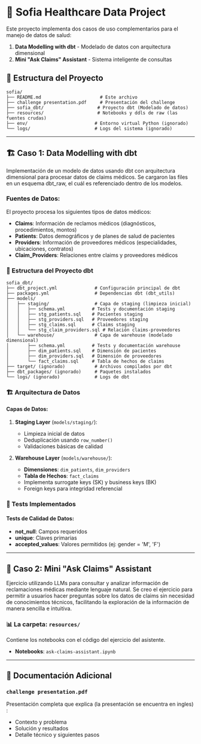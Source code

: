 # 🏥 Sofia Healthcare Data Project

Este proyecto implementa dos casos de uso complementarios para el manejo de datos de salud:

1. **Data Modelling with dbt** - Modelado de datos con arquitectura dimensional
2. **Mini "Ask Claims" Assistant** - Sistema inteligente de consultas

## 📁 Estructura del Proyecto

```
sofia/
├── README.md                      # Este archivo
├── challenge presentation.pdf     # Presentación del challenge
├── sofia_dbt/                    # Proyecto dbt (Modelado de datos)
├── resources/                    # Notebooks y ddls de raw (las fuentes crudas)
├── env/                         # Entorno virtual Python (ignorado)
└── logs/                        # Logs del sistema (ignorado)
```

---

## 🏗️ Caso 1: Data Modelling with dbt 

Implementación de un modelo de datos usando dbt con arquitectura dimensional para procesar datos de claims médicos. Se cargaron las files en un esquema dbt_raw, el cuál es referenciado dentro de los modelos. 

### Fuentes de Datos:
El proyecto procesa los siguientes tipos de datos médicos:

- **Claims**: Información de reclamos médicos (diagnósticos, procedimientos, montos)
- **Patients**: Datos demográficos y de planes de salud de pacientes  
- **Providers**: Información de proveedores médicos (especialidades, ubicaciones, contratos)
- **Claim_Providers**: Relaciones entre claims y proveedores médicos

### 🔧 Estructura del Proyecto dbt

```
sofia_dbt/
├── dbt_project.yml              # Configuración principal de dbt
├── packages.yml                 # Dependencias dbt (dbt_utils)
├── models/
│   ├── staging/                 # Capa de staging (limpieza inicial)
│   │   ├── schema.yml          # Tests y documentación staging
│   │   ├── stg_patients.sql    # Pacientes staging
│   │   ├── stg_providers.sql   # Proveedores staging
│   │   ├── stg_claims.sql      # Claims staging
│   │   └── stg_claim_providers.sql # Relación claims-proveedores
│   └── warehouse/               # Capa de warehouse (modelado dimensional)
│       ├── schema.yml          # Tests y documentación warehouse
│       ├── dim_patients.sql    # Dimensión de pacientes
│       ├── dim_providers.sql   # Dimensión de proveedores
│       └── fact_claims.sql     # Tabla de hechos de claims
├── target/ (ignorado)           # Archivos compilados por dbt
├── dbt_packages/ (ignorado)     # Paquetes instalados
└── logs/ (ignorado)             # Logs de dbt
```

### 🏗️ Arquitectura de Datos

#### Capas de Datos:

1. **Staging Layer** (`models/staging/`):
   - Limpieza inicial de datos
   - Deduplicación usando `row_number()`
   - Validaciones básicas de calidad

2. **Warehouse Layer** (`models/warehouse/`):
   - **Dimensiones**: `dim_patients`, `dim_providers`
   - **Tabla de Hechos**: `fact_claims`
   - Implementa surrogate keys (SK) y business keys (BK)
   - Foreign keys para integridad referencial

### 🧪 Tests Implementados

#### Tests de Calidad de Datos:
- **not_null**: Campos requeridos
- **unique**: Claves primarias
- **accepted_values**: Valores permitidos (ej: gender = 'M', 'F')

---

## 🤖 Caso 2: Mini "Ask Claims" Assistant

Ejercicio utilizando LLMs para consultar y analizar información de reclamaciones médicas mediante lenguaje natural. Se creo el ejercicio para permitir a usuarios hacer preguntas sobre los datos de claims sin necesidad de conocimientos técnicos, facilitando la exploración de la información de manera sencilla e intuitiva.

### 📊 La carpeta: `resources/`

Contiene los notebooks con el código del ejercicio del asistente. 
- **Notebooks**: `ask-claims-assistant.ipynb`

---

## 📄 Documentación Adicional

### `challenge presentation.pdf`
Presentación completa que explica (la presentación se encuentra en ingles) :
- Contexto y problema
- Solución y resultados
- Detalle técnico y siguientes pasos 



